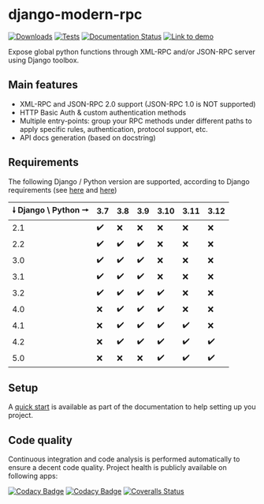 # django-modern-rpc

[![Downloads](https://static.pepy.tech/personalized-badge/django-modern-rpc?period=total&units=international_system&left_color=grey&right_color=orange&left_text=Downloads)](https://pepy.tech/project/django-modern-rpc)
[![Tests](https://github.com/alorence/django-modern-rpc/actions/workflows/default.yml/badge.svg)](https://github.com/alorence/django-modern-rpc/actions/workflows/default.yml)
[![Documentation Status](https://readthedocs.org/projects/django-modern-rpc/badge/?version=latest)](https://django-modern-rpc.readthedocs.io/en/latest/?badge=main)
[![Link to demo](https://img.shields.io/badge/demo-online-informational.svg)](https://modernrpc.onrender.com)

Expose global python functions through XML-RPC and/or JSON-RPC server using Django toolbox.

## Main features

- XML-RPC and JSON-RPC 2.0 support (JSON-RPC 1.0 is NOT supported)
- HTTP Basic Auth & custom authentication methods
- Multiple entry-points: group your RPC methods under different paths to apply
  specific rules, authentication, protocol support, etc.
- API docs generation (based on docstring)

## Requirements

The following Django / Python version are supported, according to Django requirements (see
[here](https://docs.djangoproject.com/fr/2.2/faq/install/#faq-python-version-support) and
[here](https://docs.djangoproject.com/fr/4.2/faq/install/#faq-python-version-support))

| 🠗 Django \ Python 🠖 | 3.7 | 3.8 | 3.9 | 3.10 | 3.11| 3.12 |
|---------------------|-----|-----|-----|-------|-----|------|
| 2.1                 |  ✔️️  | ❌  | ❌  |  ❌  |  ❌  |  ❌ |
| 2.2                 |  ✔️️  | ✔️️  | ✔️️  |  ❌  |  ❌  |  ❌ |
| 3.0                 |  ✔️️  | ✔️️  | ✔️️  |  ❌  |  ❌  |  ❌ |
| 3.1                 |  ✔️️  | ✔️️  | ✔️️  |  ❌  |  ❌  |  ❌ |
| 3.2                 |  ✔️️  | ✔️️  | ✔️️  |  ✔️️  |  ❌  |  ❌ |
| 4.0                 |  ❌  | ✔️️  | ✔️️  |  ✔️️  |  ❌  |  ❌ |
| 4.1                 |  ❌  | ✔️️  | ✔️️  |  ✔️️  |  ✔️️  |  ❌ |
| 4.2                 |  ❌  | ✔️️  | ✔️️  |  ✔️️  |  ✔️️  |  ✔️️ |
| 5.0                 |  ❌  | ❌ | ❌ |  ✔️️  |  ✔️️  |  ✔️️ |

## Setup

A [quick start](https://django-modern-rpc.readthedocs.io/en/latest/basics/quickstart.html) is available as part
of the documentation to help setting up you project.

## Code quality

Continuous integration and code analysis is performed automatically to ensure a decent code quality. Project health
is publicly available on following apps:

[![Codacy Badge](https://app.codacy.com/project/badge/Grade/37607e2ecaf549b890fc6defca88c7f8)](https://app.codacy.com/gh/alorence/django-modern-rpc/dashboard?utm_source=gh&utm_medium=referral&utm_content=&utm_campaign=Badge_grade)
[![Codacy Badge](https://app.codacy.com/project/badge/Coverage/37607e2ecaf549b890fc6defca88c7f8)](https://app.codacy.com/gh/alorence/django-modern-rpc/dashboard?utm_source=gh&utm_medium=referral&utm_content=&utm_campaign=Badge_coverage)
[![Coveralls Status](https://coveralls.io/repos/github/alorence/django-modern-rpc/badge.svg)](https://coveralls.io/github/alorence/django-modern-rpc)
